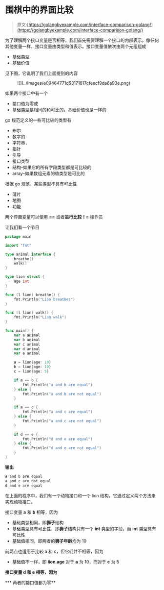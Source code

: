 # 围棋中的界面比较

> 原文:[https://golangbyexample.com/interface-comparison-golang/](https://golangbyexample.com/interface-comparison-golang/)

为了理解两个接口变量是否相等，我们首先需要理解一个接口的内部表示。像任何其他变量一样，接口变量由类型和值表示。接口变量值依次由两个元组组成

*   基础类型
*   基础价值

见下图，它说明了我们上面提到的内容

<figure class="wp-block-image size-large">![](../Images/e09464771d53171817cfeecf9da6a93e.png)</figure>

如果两个接口中有一个

*   接口值为零或
*   基础类型是相同的和可比的。基础价值也是一样的

go 规范定义的一些可比较的类型有

*   布尔
*   数字的
*   字符串，
*   指针
*   引导
*   接口类型
*   结构–如果它的所有字段类型都是可比较的
*   array–如果数组元素的值类型是可比的

根据 go 规范，某些类型不具有可比性

*   薄片
*   地图
*   功能

两个界面变量可以使用 **==** 或者**进行比较！=** 操作员

让我们看一个节目

```go
package main

import "fmt"

type animal interface {
	breathe()
	walk()
}

type lion struct {
	age int
}

func (l lion) breathe() {
	fmt.Println("Lion breathes")
}

func (l lion) walk() {
	fmt.Println("Lion walk")
}

func main() {
	var a animal
	var b animal
	var c animal
	var d animal
	var e animal

	a = lion{age: 10}
	b = lion{age: 10}
	c = lion{age: 5}

	if a == b {
		fmt.Println("a and b are equal")
	} else {
		fmt.Println("a and b are not equal")
	}

	if a == c {
		fmt.Println("a and c are equal")
	} else {
		fmt.Println("a and c are not equal")
	}

	if d == e {
		fmt.Println("d and e are equal")
	} else {
		fmt.Println("d and e are not equal")
	}
}
```

**输出**

```go
a and b are equal
a and c are not equal
d and e are equal
```

在上面的程序中，我们有一个动物接口和一个 lion 结构，它通过定义两个方法来实现动物接口。

接口变量 **a** 和 **b** 相等，因为

*   基础类型相同，即**狮子**结构
*   基础类型具有可比性，即**狮子**结构只有一个 **int** 类型的字段，而 **int** 类型具有可比性
*   基础值相同，即两者的**狮子年龄**均为 10

前两点也适用于比较 a 和 c，但它们并不相等，因为

*   基础值不一样，即 **lion.age** 对于 **a** 为 10，而对于 **c** 为 5

**接口变量 d 和 e 相等，因为**

 ***   两者的接口值都为零**